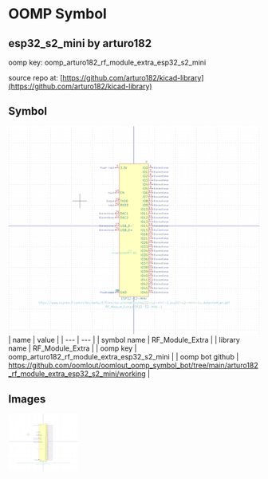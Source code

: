 # OOMP Symbol  
## esp32_s2_mini  by arturo182  
  
oomp key: oomp_arturo182_rf_module_extra_esp32_s2_mini  
  
source repo at: [https://github.com/arturo182/kicad-library](https://github.com/arturo182/kicad-library)  
## Symbol  
  
[![working.png](working_600.png)](working.png)  
| name | value | 
| --- | --- | 
| symbol name | RF_Module_Extra | 
| library name | RF_Module_Extra | 
| oomp key | oomp_arturo182_rf_module_extra_esp32_s2_mini | 
| oomp bot github | https://github.com/oomlout/oomlout_oomp_symbol_bot/tree/main/arturo182_rf_module_extra_esp32_s2_mini/working | 
## Images  
  
[![working.png](working_140.png)](working.png)  
